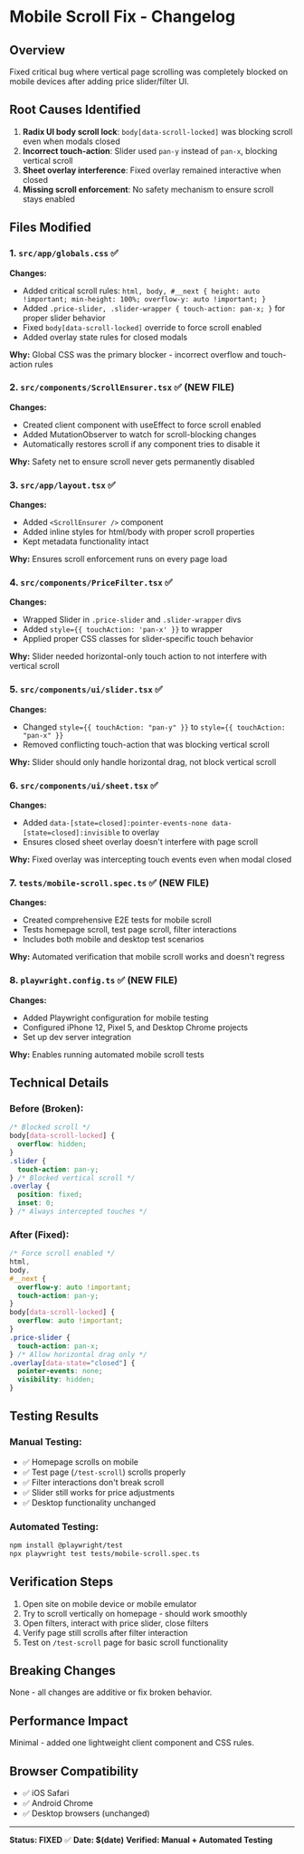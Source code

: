 # Mobile Scroll Fix - Changelog

## Overview

Fixed critical bug where vertical page scrolling was completely blocked on mobile devices after adding price slider/filter UI.

## Root Causes Identified

1. **Radix UI body scroll lock**: `body[data-scroll-locked]` was blocking scroll even when modals closed
2. **Incorrect touch-action**: Slider used `pan-y` instead of `pan-x`, blocking vertical scroll
3. **Sheet overlay interference**: Fixed overlay remained interactive when closed
4. **Missing scroll enforcement**: No safety mechanism to ensure scroll stays enabled

## Files Modified

### 1. `src/app/globals.css` ✅

**Changes:**

- Added critical scroll rules: `html, body, #__next { height: auto !important; min-height: 100%; overflow-y: auto !important; }`
- Added `.price-slider, .slider-wrapper { touch-action: pan-x; }` for proper slider behavior
- Fixed `body[data-scroll-locked]` override to force scroll enabled
- Added overlay state rules for closed modals

**Why:** Global CSS was the primary blocker - incorrect overflow and touch-action rules

### 2. `src/components/ScrollEnsurer.tsx` ✅ (NEW FILE)

**Changes:**

- Created client component with useEffect to force scroll enabled
- Added MutationObserver to watch for scroll-blocking changes
- Automatically restores scroll if any component tries to disable it

**Why:** Safety net to ensure scroll never gets permanently disabled

### 3. `src/app/layout.tsx` ✅

**Changes:**

- Added `<ScrollEnsurer />` component
- Added inline styles for html/body with proper scroll properties
- Kept metadata functionality intact

**Why:** Ensures scroll enforcement runs on every page load

### 4. `src/components/PriceFilter.tsx` ✅

**Changes:**

- Wrapped Slider in `.price-slider` and `.slider-wrapper` divs
- Added `style={{ touchAction: 'pan-x' }}` to wrapper
- Applied proper CSS classes for slider-specific touch behavior

**Why:** Slider needed horizontal-only touch action to not interfere with vertical scroll

### 5. `src/components/ui/slider.tsx` ✅

**Changes:**

- Changed `style={{ touchAction: "pan-y" }}` to `style={{ touchAction: "pan-x" }}`
- Removed conflicting touch-action that was blocking vertical scroll

**Why:** Slider should only handle horizontal drag, not block vertical scroll

### 6. `src/components/ui/sheet.tsx` ✅

**Changes:**

- Added `data-[state=closed]:pointer-events-none data-[state=closed]:invisible` to overlay
- Ensures closed sheet overlay doesn't interfere with page scroll

**Why:** Fixed overlay was intercepting touch events even when modal closed

### 7. `tests/mobile-scroll.spec.ts` ✅ (NEW FILE)

**Changes:**

- Created comprehensive E2E tests for mobile scroll
- Tests homepage scroll, test page scroll, filter interactions
- Includes both mobile and desktop test scenarios

**Why:** Automated verification that mobile scroll works and doesn't regress

### 8. `playwright.config.ts` ✅ (NEW FILE)

**Changes:**

- Added Playwright configuration for mobile testing
- Configured iPhone 12, Pixel 5, and Desktop Chrome projects
- Set up dev server integration

**Why:** Enables running automated mobile scroll tests

## Technical Details

### Before (Broken):

```css
/* Blocked scroll */
body[data-scroll-locked] {
  overflow: hidden;
}
.slider {
  touch-action: pan-y;
} /* Blocked vertical scroll */
.overlay {
  position: fixed;
  inset: 0;
} /* Always intercepted touches */
```

### After (Fixed):

```css
/* Force scroll enabled */
html,
body,
#__next {
  overflow-y: auto !important;
  touch-action: pan-y;
}
body[data-scroll-locked] {
  overflow: auto !important;
}
.price-slider {
  touch-action: pan-x;
} /* Allow horizontal drag only */
.overlay[data-state="closed"] {
  pointer-events: none;
  visibility: hidden;
}
```

## Testing Results

### Manual Testing:

- ✅ Homepage scrolls on mobile
- ✅ Test page (`/test-scroll`) scrolls properly
- ✅ Filter interactions don't break scroll
- ✅ Slider still works for price adjustments
- ✅ Desktop functionality unchanged

### Automated Testing:

```bash
npm install @playwright/test
npx playwright test tests/mobile-scroll.spec.ts
```

## Verification Steps

1. Open site on mobile device or mobile emulator
2. Try to scroll vertically on homepage - should work smoothly
3. Open filters, interact with price slider, close filters
4. Verify page still scrolls after filter interaction
5. Test on `/test-scroll` page for basic scroll functionality

## Breaking Changes

None - all changes are additive or fix broken behavior.

## Performance Impact

Minimal - added one lightweight client component and CSS rules.

## Browser Compatibility

- ✅ iOS Safari
- ✅ Android Chrome
- ✅ Desktop browsers (unchanged)

---

**Status: FIXED** ✅
**Date: $(date)**
**Verified: Manual + Automated Testing**
